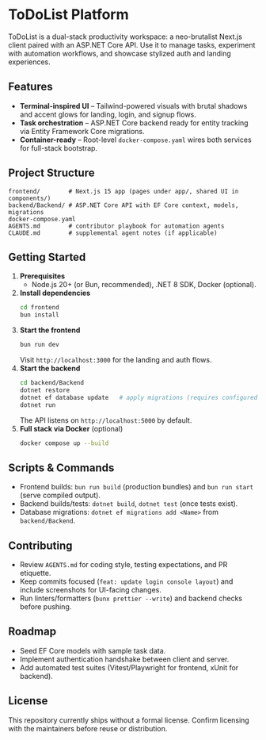 # ToDoList Platform

ToDoList is a dual-stack productivity workspace: a neo-brutalist Next.js client paired with an ASP.NET Core API. Use it to manage tasks, experiment with automation workflows, and showcase stylized auth and landing experiences.

## Features
- **Terminal-inspired UI** – Tailwind-powered visuals with brutal shadows and accent glows for landing, login, and signup flows.
- **Task orchestration** – ASP.NET Core backend ready for entity tracking via Entity Framework Core migrations.
- **Container-ready** – Root-level `docker-compose.yaml` wires both services for full-stack bootstrap.

## Project Structure
```
frontend/        # Next.js 15 app (pages under app/, shared UI in components/)
backend/Backend/ # ASP.NET Core API with EF Core context, models, migrations
docker-compose.yaml
AGENTS.md        # contributor playbook for automation agents
CLAUDE.md        # supplemental agent notes (if applicable)
```

## Getting Started
1. **Prerequisites**
   - Node.js 20+ (or Bun, recommended), .NET 8 SDK, Docker (optional).
2. **Install dependencies**
   ```bash
   cd frontend
   bun install
   ```
3. **Start the frontend**
   ```bash
   bun run dev
   ```
   Visit `http://localhost:3000` for the landing and auth flows.
4. **Start the backend**
   ```bash
   cd backend/Backend
   dotnet restore
   dotnet ef database update   # apply migrations (requires configured connection)
   dotnet run
   ```
   The API listens on `http://localhost:5000` by default.
5. **Full stack via Docker** (optional)
   ```bash
   docker compose up --build
   ```

## Scripts & Commands
- Frontend builds: `bun run build` (production bundles) and `bun run start` (serve compiled output).
- Backend builds/tests: `dotnet build`, `dotnet test` (once tests exist).
- Database migrations: `dotnet ef migrations add <Name>` from `backend/Backend`.

## Contributing
- Review `AGENTS.md` for coding style, testing expectations, and PR etiquette.
- Keep commits focused (`feat: update login console layout`) and include screenshots for UI-facing changes.
- Run linters/formatters (`bunx prettier --write`) and backend checks before pushing.

## Roadmap
- Seed EF Core models with sample task data.
- Implement authentication handshake between client and server.
- Add automated test suites (Vitest/Playwright for frontend, xUnit for backend).

## License
This repository currently ships without a formal license. Confirm licensing with the maintainers before reuse or distribution.
